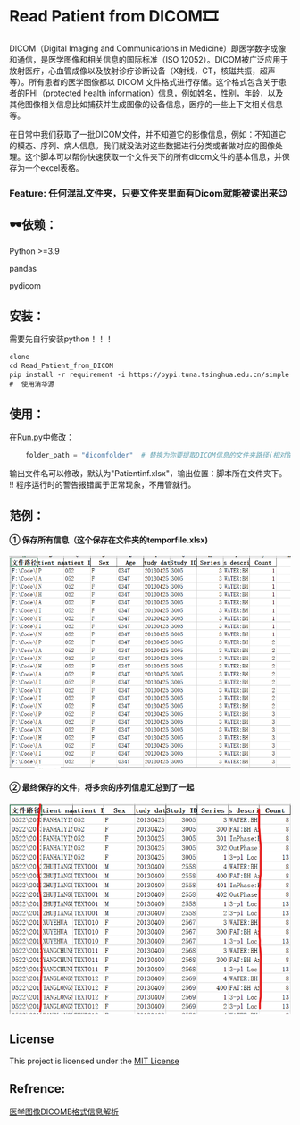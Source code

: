 # Read Patient from DICOM🎞

DICOM（Digital Imaging and Communications in Medicine）即医学数字成像和通信，是医学图像和相关信息的国际标准（ISO 12052）。DICOM被广泛应用于放射医疗，心血管成像以及放射诊疗诊断设备（X射线，CT，核磁共振，超声等）。所有患者的医学图像都以 DICOM 文件格式进行存储。这个格式包含关于患者的PHI（protected health information）信息，例如姓名，性别，年龄，以及其他图像相关信息比如捕获并生成图像的设备信息，医疗的一些上下文相关信息等。

在日常中我们获取了一批DICOM文件，并不知道它的影像信息，例如：不知道它的模态、序列、病人信息。我们就没法对这些数据进行分类或者做对应的图像处理。这个脚本可以帮你快速获取一个文件夹下的所有dicom文件的基本信息，并保存为一个excel表格。
### Feature: 任何混乱文件夹，只要文件夹里面有Dicom就能被读出来😉

## 🕶依赖：

Python >=3.9

pandas

pydicom

## 安装：

需要先自行安装python！！！

```shell
clone 
cd Read_Patient_from_DICOM
pip install -r requirement -i https://pypi.tuna.tsinghua.edu.cn/simple #  使用清华源
```

## 使用：
在Run.py中修改：

```python
    folder_path = "dicomfolder"  # 替换为你要提取DICOM信息的文件夹路径(相对路径，建议把该脚本放在与执行文件夹同级目录)
```

输出文件名可以修改，默认为"Patientinf.xlsx"，输出位置：脚本所在文件夹下。\
‼ 程序运行时的警告报错属于正常现象，不用管就行。

## 范例：
#### ① 保存所有信息（这个保存在文件夹的temporfile.xlsx)

![Demo](https://github.com/Becomingw/Read-Patient-from-DICOM/blob/main/demo.png)
#### ② 最终保存的文件，将多余的序列信息汇总到了一起
![Demo2](https://github.com/Becomingw/Read-Patient-from-DICOM/blob/main/demo2.png)

## License
This project is licensed under the [MIT License](https://en.wikipedia.org/wiki/MIT_License)

## Refrence:
[医学图像DICOME格式信息解析](https://blog.csdn.net/Joker00007/article/details/127754815#:~:text=%E4%B8%89%E3%80%81DICOM%E5%86%85%E9%83%A8%E4%BF%A1%E6%81%AF%E8%AF%A6%E8%A7%A3%20%28DICOM%20Tag%E4%B8%8EVR%29%201%20TAG%E5%8F%B7%20%EF%BC%9A%E7%94%B14%E4%B8%AA%E5%AD%97%E8%8A%82%E7%BB%84%E6%88%90%EF%BC%8C%E5%8C%85%E6%8B%AC2%E5%AD%97%E8%8A%82%E7%9A%84%E7%BB%84%E5%8F%B7%E5%92%8C2%E5%AD%97%E8%8A%82%E7%9A%84%E5%85%83%E7%B4%A0%E5%8F%B7%EF%BC%88%E4%BE%8B%E5%A6%82%EF%BC%9A0010%200040%20%E8%A1%A8%E7%A4%BA%E6%82%A3%E8%80%85%E6%80%A7%E5%88%AB%EF%BC%8C,%E5%80%BC%E9%95%BF%E5%BA%A6%20%28value%20length%29%20%EF%BC%9A%E5%AD%98%E5%82%A8%E6%8F%8F%E8%BF%B0%E8%AF%A5%E9%A1%B9%E4%BF%A1%E6%81%AF%E7%9A%84%E6%95%B0%E6%8D%AE%E9%95%BF%E5%BA%A6%E3%80%82%204%20%E5%80%BC%E5%9F%9F%20%28value%29%20%EF%BC%9A%E5%AD%98%E5%82%A8%E6%8F%8F%E8%BF%B0%E8%AF%A5%E9%A1%B9%E4%BF%A1%E6%81%AF%E7%9A%84%E6%95%B0%E6%8D%AE%E5%80%BC%E3%80%82)





